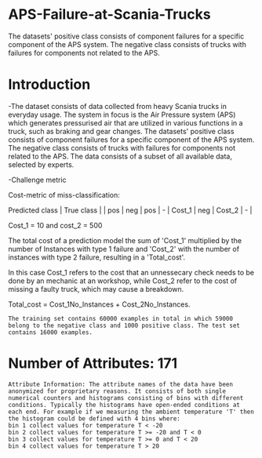# APS-Failure-at-Scania-Trucks
The datasets' positive class consists of component failures for a specific component of the APS system. The negative class consists of trucks with failures for components not related to the APS.
# Introduction

-The dataset consists of data collected from heavy Scania trucks in everyday usage. The system in focus is the Air Pressure system (APS) which generates pressurised air that are utilized in various functions in a truck, such as braking and gear changes. The datasets' positive class consists of component failures for a specific component of the APS system. The negative class consists of trucks with failures for components not related to the APS. The data consists of a subset of all available data, selected by experts.

-Challenge metric

Cost-metric of miss-classification:

Predicted class | True class |
| pos | neg |
pos | - | Cost_1 |
neg | Cost_2 | - |

Cost_1 = 10 and cost_2 = 500

The total cost of a prediction model the sum of 'Cost_1' multiplied by the number of Instances with type 1 failure and 'Cost_2' with the number of instances with type 2 failure, resulting in a 'Total_cost'.

In this case Cost_1 refers to the cost that an unnessecary check needs to be done by an mechanic at an workshop, while Cost_2 refer to the cost of missing a faulty truck, which may cause a breakdown.

Total_cost = Cost_1No_Instances + Cost_2No_Instances.

    The training set contains 60000 examples in total in which 59000 belong to the negative class and 1000 positive class. The test set contains 16000 examples.

# Number of Attributes: 171

    Attribute Information: The attribute names of the data have been anonymized for proprietary reasons. It consists of both single numerical counters and histograms consisting of bins with different conditions. Typically the histograms have open-ended conditions at each end. For example if we measuring the ambient temperature 'T' then the histogram could be defined with 4 bins where:
    bin 1 collect values for temperature T < -20
    bin 2 collect values for temperature T >= -20 and T < 0
    bin 3 collect values for temperature T >= 0 and T < 20
    bin 4 collect values for temperature T > 20


